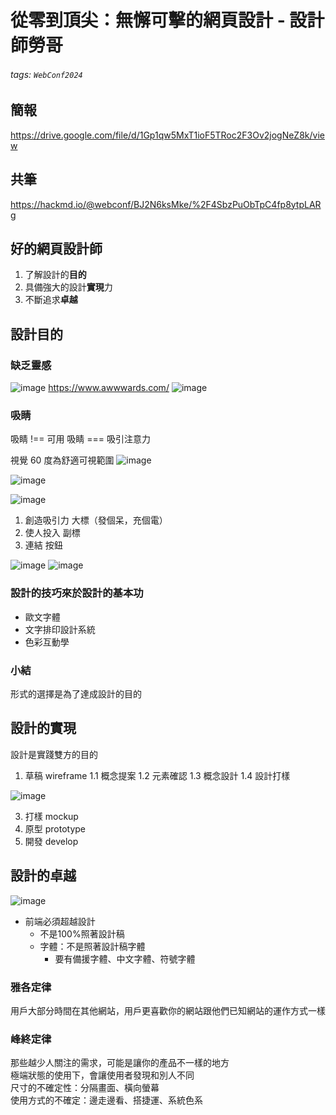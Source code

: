 # 從零到頂尖：無懈可擊的網頁設計 - 設計師勞哥

###### tags: `WebConf2024`

## 簡報
https://drive.google.com/file/d/1Gp1qw5MxT1ioF5TRoc2F3Ov2jogNeZ8k/view

## 共筆
https://hackmd.io/@webconf/BJ2N6ksMke/%2F4SbzPuObTpC4fp8ytpLARg

## 好的網頁設計師
1. 了解設計的**目的**
2. 具備強大的設計**實現**力
3. 不斷追求**卓越**

## 設計目的
### 缺乏靈感
![image](https://hackmd.io/_uploads/Bk7aAZFLye.png)
https://www.awwwards.com/
![image](https://hackmd.io/_uploads/BkKHyGYLkx.png)

### 吸睛
吸睛 !== 可用
吸睛 === 吸引注意力

視覺 60 度為舒適可視範圍
![image](https://hackmd.io/_uploads/H1CMefKI1e.png)

![image](https://hackmd.io/_uploads/r1ENWGYUyg.png)

![image](https://hackmd.io/_uploads/SJer-GKLyx.png)

1. 創造吸引力
  大標（發個呆，充個電）
2. 使人投入
  副標
3. 連結
  按鈕

![image](https://hackmd.io/_uploads/ryuZGGFI1g.png)
![image](https://hackmd.io/_uploads/HkNMfzKU1x.png)

### 設計的技巧來於設計的基本功
- 歐文字體
- 文字排印設計系統
- 色彩互動學

### 小結
形式的選擇是為了達成設計的目的

## 設計的實現
設計是實踐雙方的目的

1. 草稿 wireframe
  1.1 概念提案
  1.2 元素確認
  1.3 概念設計
  1.4 設計打樣
  
![image](https://hackmd.io/_uploads/B1WqmztUJl.png)

3. 打樣 mockup
4. 原型 prototype 
5. 開發 develop


## 設計的卓越
![image](https://hackmd.io/_uploads/B1J-VGFUyx.png)

- 前端必須超越設計
  - 不是100%照著設計稿
  - 字體：不是照著設計稿字體
    - 要有備援字體、中文字體、符號字體

### 雅各定律
用戶大部分時間在其他網站，用戶更喜歡你的網站跟他們已知網站的運作方式一樣

### 峰終定律
那些越少人關注的需求，可能是讓你的產品不一樣的地方  
極端狀態的使用下，會讓使用者發現和別人不同  
尺寸的不確定性：分隔畫面、橫向螢幕  
使用方式的不確定：邊走邊看、搭捷運、系統色系  